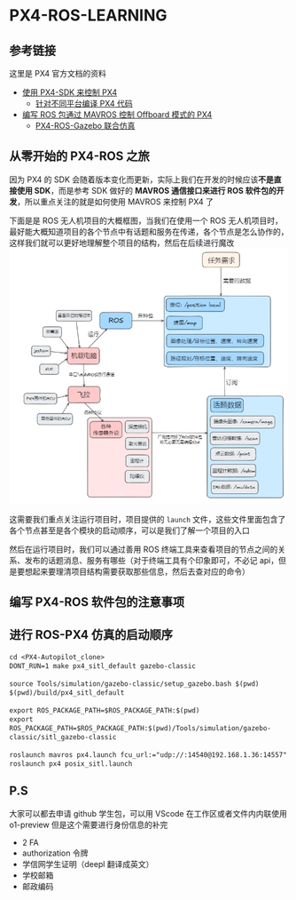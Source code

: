# PX4-ROS-LEARNING

## 参考链接

这里是 PX4 官方文档的资料
- [使用 PX4-SDK 来控制 PX4](https://docs.px4.io/main/zh/modules/hello_sky.html)
	- [针对不同平台编译 PX4 代码](https://docs.px4.io/main/zh/dev_setup/building_px4.html#gazebo-classic)
- [编写 ROS 包通过 MAVROS 控制 Offboard 模式的 PX4](https://docs.px4.io/main/zh/ros/mavros_offboard_cpp.html)
	- [PX4-ROS-Gazebo 联合仿真](https://docs.px4.io/main/zh/simulation/ros_interface.html)

## 从零开始的 PX4-ROS 之旅

因为 PX4 的 SDK 会随着版本变化而更新，实际上我们在开发的时候应该**不是直接使用 SDK**，而是参考 SDK 做好的 **MAVROS 通信接口来进行 ROS 软件包的开发**，所以重点关注的就是如何使用 MAVROS 来控制 PX4 了

下面是是 ROS 无人机项目的大概框图，当我们在使用一个 ROS 无人机项目时，最好能大概知道项目的各个节点中有话题和服务在传递，各个节点是怎么协作的，这样我们就可以更好地理解整个项目的结构，然后在后续进行魔改
![](assets-of-PX4-ROS-LEARNING/image-0.png)


这需要我们重点关注运行项目时，项目提供的 `launch` 文件，这些文件里面包含了各个节点甚至是各个模块的启动顺序，可以是我们了解一个项目的入口

然后在运行项目时，我们可以通过善用 ROS 终端工具来查看项目的节点之间的关系、发布的话题消息、服务有哪些（对于终端工具有个印象即可，不必记 api，但是要想起来要理清项目结构需要获取那些信息，然后去查对应的命令）


## 编写 PX4-ROS 软件包的注意事项

## 进行 ROS-PX4 仿真的启动顺序

```shell
cd <PX4-Autopilot_clone>
DONT_RUN=1 make px4_sitl_default gazebo-classic

source Tools/simulation/gazebo-classic/setup_gazebo.bash $(pwd) $(pwd)/build/px4_sitl_default

export ROS_PACKAGE_PATH=$ROS_PACKAGE_PATH:$(pwd)
export ROS_PACKAGE_PATH=$ROS_PACKAGE_PATH:$(pwd)/Tools/simulation/gazebo-classic/sitl_gazebo-classic

roslaunch mavros px4.launch fcu_url:="udp://:14540@192.168.1.36:14557"
roslaunch px4 posix_sitl.launch
```

## P.S

大家可以都去申请 github 学生包，可以用 VScode 在工作区或者文件内内联使用 o1-preview 但是这个需要进行身份信息的补完
- 2 FA
- authorization 令牌
- 学信网学生证明（deepl 翻译成英文）
- 学校邮箱
- 邮政编码





